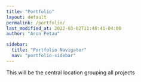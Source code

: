 ```yaml
---
title: "Portfolio"
layout: default
permalink: /portfolio/
last_modified_at: 2022-03-02T11:48:41-04:00
author: "Aron Petau"

sidebar:
  title: "Portfolio Navigator"
  nav: "portfolio-sidebar"
---
```



This will be the central location grouping all projects
